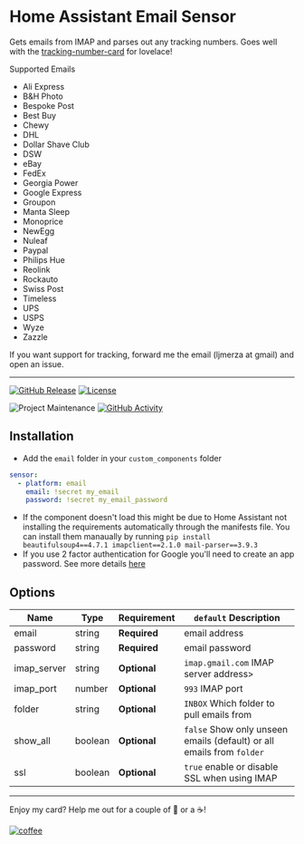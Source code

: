 # Home Assistant Email Sensor

Gets emails from IMAP and parses out any tracking numbers. Goes well with the [tracking-number-card](https://github.com/ljmerza/tracking-number-card) for lovelace!

Supported Emails

- Ali Express
- B&H Photo
- Bespoke Post
- Best Buy
- Chewy
- DHL
- Dollar Shave Club
- DSW
- eBay
- FedEx
- Georgia Power 
- Google Express
- Groupon
- Manta Sleep
- Monoprice
- NewEgg
- Nuleaf
- Paypal
- Philips Hue
- Reolink
- Rockauto
- Swiss Post
- Timeless
- UPS
- USPS
- Wyze
- Zazzle

If you want support for tracking, forward me the email (ljmerza at gmail) and open an issue.

---

[![GitHub Release][releases-shield]][releases]
[![License][license-shield]](LICENSE.md)

![Project Maintenance][maintenance-shield]
[![GitHub Activity][commits-shield]][commits]

## Installation

- Add the `email` folder in your `custom_components` folder

```yaml
sensor:
  - platform: email
    email: !secret my_email
    password: !secret my_email_password
```

- If the component doesn't load this might be due to Home Assistant not installing the requirements automatically through the manifests file. You can install them manaually by running `pip install beautifulsoup4==4.7.1 imapclient==2.1.0 mail-parser==3.9.3`
- If you use 2 factor authentication for Google you'll need to create an app password. See more details [here](https://support.google.com/accounts/answer/185833?hl=en)

## Options

| Name        | Type    | Requirement  | `default` Description                                                 |
| ----------- | ------- | ------------ | --------------------------------------------------------------------- |
| email       | string  | **Required** | email address                                                         |
| password    | string  | **Required** | email password                                                        |
| imap_server | string  | **Optional** | `imap.gmail.com`  IMAP server address>                                |
| imap_port   | number  | **Optional** | `993` IMAP port                                                       |
| folder      | string  | **Optional** | `INBOX` Which folder to pull emails from                              |
| show_all    | boolean | **Optional** | `false` Show only unseen emails (default) or all emails from `folder` |
| ssl         | boolean | **Optional** | `true` enable or disable SSL when using IMAP                          |

---

Enjoy my card? Help me out for a couple of :beers: or a :coffee:!

[![coffee](https://www.buymeacoffee.com/assets/img/custom_images/black_img.png)](https://www.buymeacoffee.com/JMISm06AD)

[commits-shield]: https://img.shields.io/github/commit-activity/y/ljmerza/ha-email-sensor.svg?style=for-the-badge
[commits]: https://github.com/ljmerza/ha-email-sensor/commits/master
[license-shield]: https://img.shields.io/github/license/ljmerza/ha-email-sensor.svg?style=for-the-badge
[maintenance-shield]: https://img.shields.io/badge/maintainer-Leonardo%20Merza%20%40ljmerza-blue.svg?style=for-the-badge
[releases-shield]: https://img.shields.io/github/release/ljmerza/ha-email-sensor.svg?style=for-the-badge
[releases]: https://github.com/ljmerza/ha-email-sensor/releases
